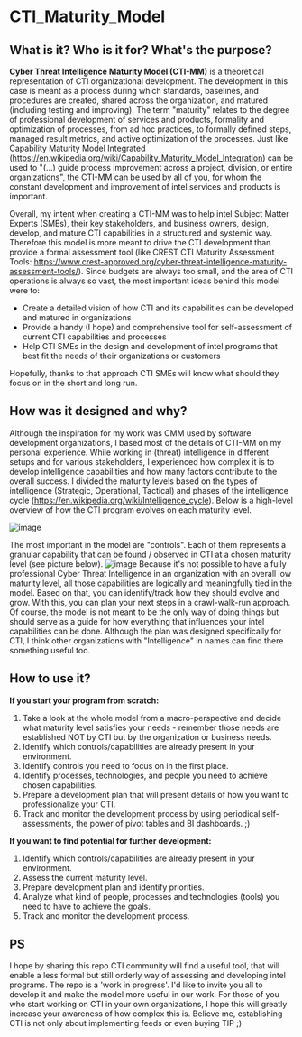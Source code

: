 # CTI_Maturity_Model


## What is it? Who is it for? What's the purpose?

**Cyber Threat Intelligence Maturity Model (CTI-MM)** is a theoretical representation of CTI organizational development. The development in this case is meant as a process during which standards, baselines, and procedures are created, shared across the organization, and matured (including testing and improving). The term "maturity" relates to the degree of professional development of services and products, formality and optimization of processes, from ad hoc practices, to formally defined steps, managed result metrics, and active optimization of the processes.
Just like Capability Maturity Model Integrated (https://en.wikipedia.org/wiki/Capability_Maturity_Model_Integration) can be used to "(...) guide process improvement across a project, division, or entire organizations", the CTI-MM can be used by all of you, for whom the constant development and improvement of intel services and products is important.

Overall, my intent when creating a CTI-MM was to help intel Subject Matter Experts (SMEs), their key stakeholders, and business owners, design, develop, and mature CTI capabilities in a structured and systemic way. Therefore this model is more meant to drive the CTI development than provide a formal assessment tool (like CREST CTI Maturity Assessment Tools: https://www.crest-approved.org/cyber-threat-intelligence-maturity-assessment-tools/).
Since budgets are always too small, and the area of CTI operations is always so vast, the most important ideas behind this model were to:
<ul>
  <li> Create a detailed vision of how CTI and its capabilities can be developed and matured in organizations</li>
  <li> Provide a handy (I hope) and comprehensive tool for self-assessment of current CTI capabilities and processes</li>
  <li> Help CTI SMEs in the design and development of intel programs that best fit the needs of their organizations or customers</li>
</ul>
Hopefully, thanks to that approach CTI SMEs will know what should they focus on in the short and long run. 

## How was it designed and why?
Although the inspiration for my work was CMM used by software development organizations, I based most of the details of CTI-MM on my personal experience. While working in (threat) intelligence in different setups and for various stakeholders, I experienced how complex it is to develop intelligence capabilities and how many factors contribute to the overall success. 
I divided the maturity levels based on the types of intelligence (Strategic, Operational, Tactical) and phases of the intelligence cycle (https://en.wikipedia.org/wiki/Intelligence_cycle).
Below is a high-level overview of how the CTI program evolves on each maturity level. 

![image](https://github.com/Slavkey/CTI_Maturity_Model/assets/141276405/9fe09ddc-3bf0-4455-9091-e1a567c3ca28)

The most important in the model are "controls". Each of them represents a granular capability that can be found / observed in CTI at a chosen maturity level (see picture below).
![image](https://github.com/Slavkey/CTI_Maturity_Model/assets/141276405/ba93a474-366f-413c-8e46-61bdb3254400)
Because it's not possible to have a fully professional Cyber Threat Intelligence in an organization with an overall low maturity level, all those capabilities are logically and meaningfully tied in the model. Based on that, you can identify/track how they should evolve and grow. With this, you can plan your next steps in a crawl-walk-run approach.
Of course, the model is not meant to be the only way of doing things but should serve as a guide for how everything that influences your intel capabilities can be done. Although the plan was designed specifically for CTI, I think other organizations with "Intelligence" in names can find there something useful too. 

## How to use it?
  **If you start your program from scratch:**
<ol>
    <li>Take a look at the whole model from a macro-perspective and decide what maturity level satisfies your needs - remember those needs are established NOT by CTI but by the organization or business needs.</li>
    <li>Identify which controls/capabilities are already present in your environment.</li>
    <li>Identify controls you need to focus on in the first place.</li>
    <li>Identify processes, technologies, and people you need to achieve chosen capabilities.</li>
    <li>Prepare a development plan that will present details of how you want to professionalize your CTI.</li>
    <li>Track and monitor the development process by using periodical self-assessments, the power of pivot tables and BI dashboards. ;)</li>
</ol>

  
  **If you want to find potential for further development:**
<ol>
  <li>Identify which controls/capabilities are already present in your environment.</li>
  <li>Assess the current maturity level.</li>
  <li>Prepare development plan and identify priorities.</li>
  <li>Analyze what kind of people, processes and technologies (tools) you need to have to achieve the goals.</li>
  <li>Track and monitor the development process.</li>
</ol>

## PS
I hope by sharing this repo CTI community will find a useful tool, that will enable a less formal but still orderly way of assessing and developing intel programs. 
The repo is a 'work in progress'. I'd like to invite you all to develop it and make the model more useful in our work. 
For those of you who start working on CTI in your own organizations, I hope this will greatly increase your awareness of how complex this is. Believe me, establishing CTI is not only about implementing feeds or even buying TIP ;)




